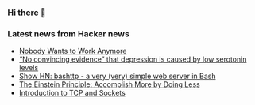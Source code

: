 ### Hi there 👋

<!--
**arashid-sh/arashid-sh** is a ✨ _special_ ✨ repository because its `README.md` (this file) appears on your GitHub profile.

Here are some ideas to get you started:

- 🔭 I’m currently working on ...
- 🌱 I’m currently learning ...
- 👯 I’m looking to collaborate on ...
- 🤔 I’m looking for help with ...
- 💬 Ask me about ...
- 📫 How to reach me: ...
- 😄 Pronouns: ...
- ⚡ Fun fact: ...
-->

### Latest news from Hacker news
<!-- BLOG-POST-LIST:START -->
- [Nobody Wants to Work Anymore](https://twitter.com/paulisci/status/1549527748950892544)
- [“No convincing evidence” that depression is caused by low serotonin levels](https://www.bmj.com/content/378/bmj.o1808)
- [Show HN: bashttp - a very &lpar;very&rpar; simple web server in Bash](https://github.com/EddySchauHai/bashttp)
- [The Einstein Principle: Accomplish More by Doing Less](https://www.calnewport.com/blog/2007/10/10/the-einstein-principle-accomplish-more-by-doing-less/)
- [Introduction to TCP and Sockets](https://www.scottklement.com/rpg/socktut/introduction.html)
<!-- BLOG-POST-LIST:END -->

